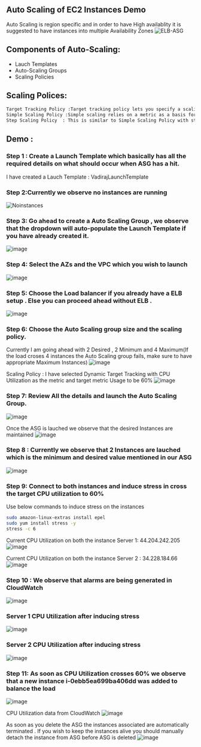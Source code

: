 ## Auto Scaling of EC2 Instances Demo ##

Auto Scaling is region specific and in order to have High availablity it is suggested to have instances into multiple Availability Zones
![ELB-ASG](https://user-images.githubusercontent.com/113619300/208427359-64e96efa-4752-4ef1-882e-c0daab729fd0.png)

## Components of Auto-Scaling:

* Lauch Templates
* Auto-Scaling Groups
* Scaling Policies 

## Scaling Polices:
```sh
Target Tracking Policy :Target tracking policy lets you specify a scaling metric and metric value that your auto scaling group should maintain at all times. (Scale out and Scale in based on metric). For example: CPUUtilization to be 75% and it makes sure that the metric is balanced with scale in and scale out.
Simple Scaling Policy :Simple scaling relies on a metric as a basis for scaling. For example, Scaled when the util croses 75% and scale down its under 75%. 
Step Scaling Policy  : This is similar to Simple Scaling Policy with step values . For example, Scale 2 instances when Utilization reaches 75% and 2 more instancs when Utilization reaches 90%.
```

## Demo : 

### Step 1 : Create a Launch Template which basically has all the required details on what should occur when ASG has a hit.
I have created a Lauch Template : VadirajLaunchTemplate

### Step 2:Currently we observe no instances are running
![Noinstances](https://user-images.githubusercontent.com/113619300/208433339-673441fd-0062-440d-ba6b-5414fd91520a.png)

### Step 3: Go ahead to create a Auto Scaling Group , we observe that the dropdown will auto-populate the Launch Template if you have already created it.
![image](https://user-images.githubusercontent.com/113619300/208435851-a76defd7-a4ae-4486-b0ea-eeb95f3a8a4e.png)

### Step 4: Select the AZs and the VPC which you wish to launch
![image](https://user-images.githubusercontent.com/113619300/208436909-72f833f9-0983-4074-b36f-0ff9a4ee2356.png)

### Step 5: Choose the Load balancer if you already have a ELB setup . Else you can proceed ahead without ELB .
![image](https://user-images.githubusercontent.com/113619300/208437014-f72e1288-3bd7-49da-8cd1-42c81ef74d1e.png)

### Step 6: Choose the Auto Scaling group size and the scaling policy.

Currently I am going ahead with 2 Desired , 2 Minimum and 4 Maximum(If the load croses 4 instances the Auto Scaling group fails, make sure to have appropriate Maximum Instances)
![image](https://user-images.githubusercontent.com/113619300/208437690-2ebe95df-98d6-4881-b05b-5c8049050e4d.png)

Scaling Policy : I have selected Dynamic Target Tracking with CPU Utilization as the metric and target metric Usage to be 60%
![image](https://user-images.githubusercontent.com/113619300/208437824-6d7e5ed1-3b23-4036-9b3e-c93b2f05d76b.png)

### Step 7: Review All the details and launch the Auto Scaling Group.
![image](https://user-images.githubusercontent.com/113619300/208438090-6db8ad17-3a38-4a3d-b26b-07f41f6044b1.png)


Once the ASG is lauched we observe that the desired Instances are maintained 
![image](https://user-images.githubusercontent.com/113619300/208438286-b68026b5-ec98-493e-940b-d2a62240c48e.png)


### Step 8 : Currently we observe that 2 Instances are lauched which is the minimum and desired value mentioned in our ASG
![image](https://user-images.githubusercontent.com/113619300/208438586-21018b5b-391c-4990-b670-791cf598d2be.png)


### Step 9: Connect to both instances and induce stress in cross the target CPU utilization to 60% 
Use below commands to induce stress on the instances 
```sh
sudo amazon-linux-extras install epel
sudo yum install stress -y 
stress -c 6
```

Current CPU Utilization on both the instance Server 1: 44.204.242.205
![image](https://user-images.githubusercontent.com/113619300/208439976-5097887b-3799-4705-95c0-1b61d1618bdf.png)


Current CPU Utilization on both the instance Server 2 : 34.228.184.66
![image](https://user-images.githubusercontent.com/113619300/208440022-15984c57-d9a2-4980-b431-f209bf7c7362.png)


### Step 10 : We observe that alarms are being generated in CloudWatch 
![image](https://user-images.githubusercontent.com/113619300/208441282-1c00c7f5-1e6c-4ea6-b34a-ee84d39f61b2.png)

### Server 1 CPU Utilization after inducing stress

![image](https://user-images.githubusercontent.com/113619300/208441487-d19f1464-e8ef-4f34-910d-571e6ae5dc3a.png)

### Server 2 CPU Utilization after inducing stress

![image](https://user-images.githubusercontent.com/113619300/208441590-be01c00d-b4dd-4ed5-9f12-810dfd43916a.png)



### Step 11: As soon as CPU Utilization crosses 60%  we observe that a new instance i-0ebb5ea699ba406dd was added to balance the load 
![image](https://user-images.githubusercontent.com/113619300/208441706-c025f86c-8e38-4b83-b703-15d9d1807241.png)



CPU Utilization data from CloudWatch 
![image](https://user-images.githubusercontent.com/113619300/208442080-ee70be02-8116-4c4e-84ad-628e4b92c607.png)


As soon as you delete the ASG the instances associated are automatically terminated . If you wish to keep the instances alive you should manually detach the instance from ASG before ASG is deleted 
![image](https://user-images.githubusercontent.com/113619300/208444914-24fb1951-a8a3-49a2-9acf-8a1fb6e2336a.png)







